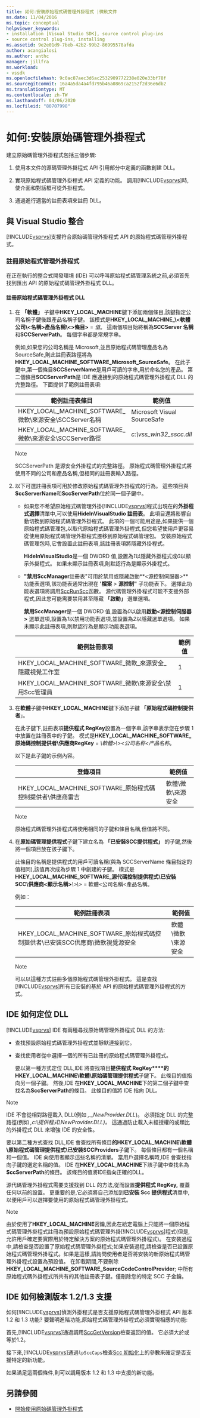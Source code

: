 ```yaml
---
title: 如何:安裝原始程式碼管理外掛程式 |微軟文件
ms.date: 11/04/2016
ms.topic: conceptual
helpviewer_keywords:
- installation [Visual Studio SDK], source control plug-ins
- source control plug-ins, installing
ms.assetid: 9e2e01d9-7beb-42b2-99b2-86995578afda
author: acangialosi
ms.author: anthc
manager: jillfra
ms.workload:
- vssdk
ms.openlocfilehash: 9c0ac87aec3d6ac2532909772238e020e33bf78f
ms.sourcegitcommit: 16a4a5da4a4fd795b46a0869ca2152f2d36e6db2
ms.translationtype: MT
ms.contentlocale: zh-TW
ms.lasthandoff: 04/06/2020
ms.locfileid: "80707998"
---
```

# <a name="how-to-install-a-source-control-plug-in"></a>如何:安裝原始碼管理外掛程式
建立原始碼管理外掛程式包括三個步驟:

1. 使用本文件的源碼管理外掛程式 API 引用部分中定義的函數創建 DLL。

2. 實現原始程式碼管理外掛程式 API 定義的功能。 調用[!INCLUDE[vsprvs](../../code-quality/includes/vsprvs_md.md)]時,使介面和對話框可從外掛程式。

3. 通過進行適當的註冊表項來註冊 DLL。

## <a name="integration-with-visual-studio"></a>與 Visual Studio 整合
 [!INCLUDE[vsprvs](../../code-quality/includes/vsprvs_md.md)]支援符合原始碼管理外掛程式 API 的原始程式碼管理外掛程式。

### <a name="register-the-source-control-plug-in"></a>註冊原始程式管理外掛程式
 在正在執行的整合式開發環境 (IDE) 可以呼叫原始程式碼管理系統之前,必須首先找到匯出 API 的原始程式碼管理外掛程式 DLL。

#### <a name="to-register-the-source-control-plug-in-dll"></a>註冊原始程式碼管理外掛程式 DLL

1. 在 **「軟體」** 子鍵中**HKEY_LOCAL_MACHINE**鍵下添加兩個條目,該鍵指定公司名稱子鍵後跟產品名稱子鍵。 該模式是**HKEY_LOCAL_MACHINE_\\\<軟體 公司\\\<名稱>產品名稱\\\<>條目>** = *值*。 這兩個項目始終稱為**SCCServer 名稱**和**SCCServerPath**。 每個字串都是常規字串。

    例如,如果您的公司名稱是 Microsoft,並且原始程式碼管理產品名為 SourceSafe,則此註冊表路徑將為**HKEY_LOCAL_MACHINE_SOFTWARE_Microsoft_SourceSafe**。 在此子鍵中,第一個條目**SCCServerName**是用戶可讀的字串,用於命名您的產品。 第二個條目**SCCServerPath**是 IDE 應連接到的原始程式碼管理外掛程式 DLL 的完整路徑。 下面提供了範例註冊表項:

   |範例註冊表條目|範例值|
   |---------------------------|------------------|
   |HKEY_LOCAL_MACHINE_SOFTWARE_微軟\來源安全\SCCServer名稱|Microsoft Visual SourceSafe|
   |HKEY_LOCAL_MACHINE_SOFTWARE_微軟\來源安全\SCCServer路徑|*c:\vss_win32_sscc.dll*|

   > [!NOTE]
   > SCCServerPath 是源安全外掛程式的完整路徑。 原始程式碼管理外掛程式將使用不同的公司和產品名稱,但相同的註冊表輸入路徑。

2. 以下可選註冊表項可用於修改原始程式碼管理外掛程式的行為。 這些項目與**SccServerName**和**SccServerPath**位於同一個子鍵中。

   - 如果您不希望原始程式碼管理外掛[!INCLUDE[vsprvs](../../code-quality/includes/vsprvs_md.md)]程式出現在的**外掛程式選擇**清單中,可以使用**HideInVisualStudio 註冊表**。 此項目還將影響自動切換到原始程式碼管理外掛程式。 此項的一個可能用途是,如果提供一個原始程式碼管理包,以取代原始程式碼管理外掛程式,但您希望使用戶更容易從使用原始程式碼管理外掛程式遷移到原始程式碼管理包。 安裝原始程式碼管理包時,它會設置此註冊表項,該註冊表項將隱藏外掛程式。

      **HideInVisualStudio**是一個 DWORD 值,設置為*1*以隱藏外掛程式或*0*以顯示外掛程式。 如果未顯示註冊表項,則默認行為是顯示外掛程式。

   - **"禁用SccManager**註冊表"可用於禁用或隱藏啟動**\<源控制伺服器>** 功能表選項,該功能表通常出現在 **'檔案** > **源控制"** 子功能表下。 選擇此功能表選項將調用[SccRunScc](../../extensibility/sccrunscc-function.md)函數。 源代碼管理外掛程式可能不支援外部程式,因此您可能需要禁用甚至隱藏 **「啟動」** 選單選項。

      **禁用SccManager**是一個 DWORD 值,設置為*0*以啟用**啟動\<源控制伺服器>** 選單選項,設置為*1*以禁用功能表選項,並設置為*2*以隱藏選單選項。 如果未顯示此註冊表項,則默認行為是顯示功能表選項。

   | 範例註冊表項 | 範例值 |
   | - |--------------|
   | HKEY_LOCAL_MACHINE_SOFTWARE_微軟_來源安全_隱藏視覺工作室 | 1 |
   | HKEY_LOCAL_MACHINE_SOFTWARE_微軟\來源安全\禁用Scc管理員 | 1 |

3. 在**軟體**子鍵中**HKEY_LOCAL_MACHINE**鍵下添加子鍵 **「原始程式碼控制提供者**」。

    在此子鍵下,註冊表項**提供程式 RegKey**設置為一個字串,該字串表示您在步驟 1 中放置在註冊表中的子鍵。 模式是**HKEY_LOCAL_MACHINE_SOFTWARE_原始碼控制提供者\供應商RegKey** = *\\軟體\>\\\><公司名称<产品名称*。

    以下是此子鍵的示例內容。

   |登錄項目|範例值|
   |--------------------|------------------|
   |HKEY_LOCAL_MACHINE_SOFTWARE_原始程式碼控制提供者\供應商雷吉|軟體\微軟\來源安全|

   > [!NOTE]
   > 原始程式碼管理外掛程式將使用相同的子鍵和條目名稱,但值將不同。

4. 在**原始碼管理提供程式**子鍵下建立名為 **「已安裝SCC提供程式」** 的子鍵,然後將一個項目放在該子鍵下。

    此條目的名稱是提供程式的用戶可讀名稱(與為 SCCServerName 條目指定的值相同),該值再次成為步驟 1 中創建的子鍵。 模式是**HKEY_LOCAL_MACHINE_SOFTWARE_源代碼控制提供程式\已安裝SCC\\供應商<顯示名稱\>***\\\>\\\>* = 軟體<公司名稱<產品名稱。

    例如：

   |範例註冊表項|範例值|
   |---------------------------|------------------|
   |HKEY_LOCAL_MACHINE_SOFTWARE_原始程式碼控制提供者\已安裝SCC供應商\微軟視覺源安全|軟體\微軟\來源安全|

   > [!NOTE]
   > 可以以這種方式註冊多個原始程式碼管理外掛程式。 這是查找[!INCLUDE[vsprvs](../../code-quality/includes/vsprvs_md.md)]所有已安裝的基於 API 的原始程式碼管理外掛程式的方式。

## <a name="how-an-ide-locates-the-dll"></a>IDE 如何定位 DLL
 [!INCLUDE[vsprvs](../../code-quality/includes/vsprvs_md.md)] IDE 有兩種尋找原始碼管理外掛程式 DLL 的方法:

- 查找預設原始程式碼管理外掛程式並靜默連接到它。

- 查找使用者從中選擇一個的所有已註冊的原始程式碼管理外掛程式。

  要以第一種方式定位 DLL,IDE 將查找項目**提供程式 RegKey****的HKEY_LOCAL_MACHINE\軟體\原始碼管理提供程式**子鍵下。 此條目的值指向另一個子鍵。 然後,IDE 在**HKEY_LOCAL_MACHINE**下的第二個子鍵中查找名為**SccServerPath**的條目。 此條目的值將 IDE 指向 DLL。

> [!NOTE]
> IDE 不會從相對路徑載入 DLL(例如 *,._NewProvider.DLL*)。 必須指定 DLL 的完整路徑(例如 *,c:\提供程式\NewProvider.DLL)。* 這通過防止載入未經授權的或類比的外掛程式 DLL 來增強 IDE 的安全性。

 要以第二種方式查找 DLL,IDE 會查找所有條目**的HKEY_LOCAL_MACHINE\軟體\原始程式碼管理提供程式\已安裝SCCProviders**子鍵下。 每個條目都有一個名稱和一個值。 IDE 向使用者顯示這些名稱的清單。 當用戶選擇名稱時,IDE 會查找指向子鍵的選定名稱的值。 IDE 在**HKEY_LOCAL_MACHINE**下該子鍵中查找名為**SccServerPath**的條目。 該條目的值將IDE指向正確的DLL。

 源代碼管理外掛程式需要支援找到 DLL 的方法,從而設置**提供程式 RegKey,** 覆蓋任何以前的設置。 更重要的是,它必須將自己添加到**已安裝 Scc 提供程式**清單中,以便用戶可以選擇要使用的原始程式碼管理外掛程式。

> [!NOTE]
> 由於使用了**HKEY_LOCAL_MACHINE**密鑰,因此在給定電腦上只能將一個原始程式碼管理外掛程式註冊為預設原始程式碼管理外掛[!INCLUDE[vsprvs](../../code-quality/includes/vsprvs_md.md)]程式(但是, 允許用戶確定要實際用於特定解決方案的原始程式碼管理外掛程式)。 在安裝過程中,請檢查是否設置了原始程式碼管理外掛程式;如果安裝過程,請檢查是否已設置原始程式碼管理外掛程式。如果是這樣,請詢問使用者是否將安裝的新原始程式碼管理外掛程式設置為預設值。 在卸載期間,不要刪除**HKEY_LOCAL_MACHINE_SOFTWARE_SourceCodeControlProvider**; 中所有原始程式碼外掛程式所共有的其他註冊表子鍵。僅刪除您的特定 SCC 子金鑰。

## <a name="how-the-ide-detects-version-1213-support"></a>IDE 如何檢測版本 1.2/1.3 支援
 如何[!INCLUDE[vsprvs](../../code-quality/includes/vsprvs_md.md)]偵測外掛程式是否支援原始程式碼管理外掛程式 API 版本 1.2 和 1.3 功能? 要聲明進階功能,原始程式碼管理外掛程式必須實現相應的功能:

 首先,[!INCLUDE[vsprvs](../../code-quality/includes/vsprvs_md.md)]通過調用[SccGetVersion](../../extensibility/sccgetversion-function.md)檢查返回的值。 它必須大於或等於1.2。

 接下來,[!INCLUDE[vsprvs](../../code-quality/includes/vsprvs_md.md)]通過`lpSccCaps`檢查[Scc 初始化](../../extensibility/sccinitialize-function.md)上的參數來確定是否支援特定的新功能。

 如果滿足這兩個條件,則可以調用版本 1.2 和 1.3 中支援的新功能。

## <a name="see-also"></a>另請參閱
- [開始使用原始碼管理外掛程式](../../extensibility/internals/getting-started-with-source-control-plug-ins.md)

